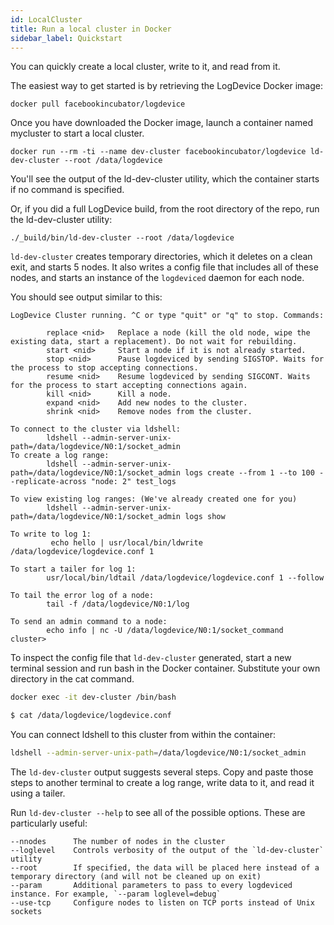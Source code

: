 ```yaml
---
id: LocalCluster
title: Run a local cluster in Docker
sidebar_label: Quickstart
---
```

You can quickly create a local cluster, write to it, and read from it.

The easiest way to get started is by retrieving the LogDevice Docker image:

```shell
docker pull facebookincubator/logdevice
```
Once you have downloaded the Docker image, launch a container named mycluster to start a local cluster.
```shell
docker run --rm -ti --name dev-cluster facebookincubator/logdevice ld-dev-cluster --root /data/logdevice
```
You'll see the output of the ld-dev-cluster utility, which the container starts if no command is specified.

Or, if you did a full LogDevice build, from the root directory of the repo, run the ld-dev-cluster utility:

```shell
./_build/bin/ld-dev-cluster --root /data/logdevice
```

`ld-dev-cluster` creates temporary directories, which it deletes on a clean exit, and starts 5 nodes. It also writes a config file that includes all of these nodes, and starts an instance of the `logdeviced` daemon for each node.

You should see output similar to this:

```text
LogDevice Cluster running. ^C or type "quit" or "q" to stop. Commands:

        replace <nid>   Replace a node (kill the old node, wipe the existing data, start a replacement). Do not wait for rebuilding.
        start <nid>     Start a node if it is not already started.
        stop <nid>      Pause logdeviced by sending SIGSTOP. Waits for the process to stop accepting connections.
        resume <nid>    Resume logdeviced by sending SIGCONT. Waits for the process to start accepting connections again.
        kill <nid>      Kill a node.
        expand <nid>    Add new nodes to the cluster.
        shrink <nid>    Remove nodes from the cluster.

To connect to the cluster via ldshell:
        ldshell --admin-server-unix-path=/data/logdevice/N0:1/socket_admin
To create a log range:
        ldshell --admin-server-unix-path=/data/logdevice/N0:1/socket_admin logs create --from 1 --to 100 --replicate-across "node: 2" test_logs

To view existing log ranges: (We've already created one for you)
        ldshell --admin-server-unix-path=/data/logdevice/N0:1/socket_admin logs show

To write to log 1:
         echo hello | usr/local/bin/ldwrite /data/logdevice/logdevice.conf 1

To start a tailer for log 1:
        usr/local/bin/ldtail /data/logdevice/logdevice.conf 1 --follow

To tail the error log of a node:
        tail -f /data/logdevice/N0:1/log

To send an admin command to a node:
        echo info | nc -U /data/logdevice/N0:1/socket_command
cluster>
```

To inspect the config file that `ld-dev-cluster` generated, start a new terminal session and run bash in the Docker container. Substitute your own directory in the cat command.

```bash
docker exec -it dev-cluster /bin/bash

$ cat /data/logdevice/logdevice.conf
```

You can connect ldshell to this cluster from within the container:
```bash
ldshell --admin-server-unix-path=/data/logdevice/N0:1/socket_admin
```


The `ld-dev-cluster` output suggests several steps. Copy and paste those steps to another terminal to create a log range, write data to
it, and read it using a tailer.

Run `ld-dev-cluster --help` to see all of the possible options. These are particularly useful:
```text
--nnodes      The number of nodes in the cluster
--loglevel    Controls verbosity of the output of the `ld-dev-cluster` utility
--root        If specified, the data will be placed here instead of a temporary directory (and will not be cleaned up on exit)
--param       Additional parameters to pass to every logdeviced instance. For example, `--param loglevel=debug`
--use-tcp     Configure nodes to listen on TCP ports instead of Unix sockets
```

